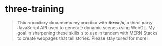 # three-training

> This repository documents my practice with ***three.js***, a third-party JavaScript API used to generate dynamic scenes using WebGL. My goal in sharpening these skills is to use in tandem with MERN Stacks to create webpages that tell stories. Please stay tuned for more!

